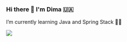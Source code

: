 ### Hi there 👋 I'm Dima 🇺🇦 
I’m currently learning Java and Spring Stack 🧑‍💻


<a href="https://t.me/dmk_t"><img src="https://img.shields.io/badge/Telegram-2CA5E0?style=for-the-badge&logo=telegram&logoColor=white"></a>








    
      

